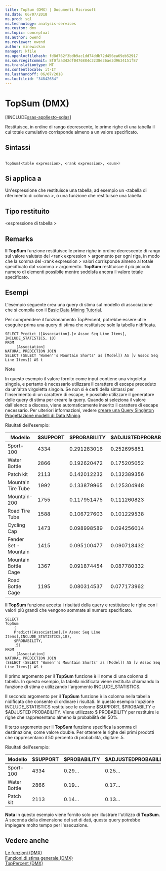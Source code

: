 ```yaml
---
title: TopSum (DMX) | Documenti Microsoft
ms.date: 06/07/2018
ms.prod: sql
ms.technology: analysis-services
ms.custom: dmx
ms.topic: conceptual
ms.author: owend
ms.reviewer: owend
author: minewiskan
manager: kfile
ms.openlocfilehash: fd8d762f3bdb9ac1dd74ddb72d456ea69eb52917
ms.sourcegitcommit: 8f0faa342df0476884c3238e36ae3d9634151f87
ms.translationtype: MT
ms.contentlocale: it-IT
ms.lasthandoff: 06/07/2018
ms.locfileid: "34842684"
---
```

# <a name="topsum-dmx"></a>TopSum (DMX)
[!INCLUDE[ssas-appliesto-sqlas](../includes/ssas-appliesto-sqlas.md)]

  Restituisce, in ordine di rango decrescente, le prime righe di una tabella il cui totale cumulativo corrisponde almeno a un valore specificato.  
  
## <a name="syntax"></a>Sintassi  
  
```  
  
TopSum(<table expression>, <rank expression>, <sum>)  
```  
  
## <a name="applies-to"></a>Si applica a  
 Un'espressione che restituisce una tabella, ad esempio un \<tabella di riferimento di colonna >, o una funzione che restituisce una tabella.  
  
## <a name="return-type"></a>Tipo restituito  
 \<espressione di tabella >  
  
## <a name="remarks"></a>Remarks  
 Il **TopSum** funzione restituisce le prime righe in ordine decrescente di rango sul valore valutato del \<rank expression > argomento per ogni riga, in modo che la somma del \<rank expression > valori corrisponde almeno al totale specificato dal \<somma > argomento. **TopSum** restituisce il più piccolo numero di elementi possibile mentre soddisfa ancora il valore totale specificato.  
  
## <a name="examples"></a>Esempi  
 L'esempio seguente crea una query di stima sul modello di associazione che si compila con il [Basic Data Mining Tutorial](http://msdn.microsoft.com/library/6602edb6-d160-43fb-83c8-9df5dddfeb9c).  
  
 Per comprendere il funzionamento TopPercent, potrebbe essere utile eseguire prima una query di stima che restituisce solo la tabella nidificata.  
  
```  
SELECT Predict ([Association].[v Assoc Seq Line Items], INCLUDE_STATISTICS, 10)  
FROM   
     [Association]  
NATURAL PREDICTION JOIN  
SELECT (SELECT 'Women''s Mountain Shorts' as [Model]) AS [v Assoc Seq Line Items]) AS t  
```  
  
> [!NOTE]  
>  In questo esempio il valore fornito come input contiene una virgoletta singola, e pertanto è necessario utilizzare il carattere di escape preceduto da un'altra virgoletta singola. Se non si è certi della sintassi per l'inserimento di un carattere di escape, è possibile utilizzare il generatore delle query di stima per creare la query. Quando si seleziona il valore dall'elenco a discesa, viene automaticamente inserito il carattere di escape necessario. Per ulteriori informazioni, vedere [creare una Query Singleton Progettazione modelli di Data Mining](../analysis-services/data-mining/create-a-singleton-query-in-the-data-mining-designer.md).  
  
 Risultati dell'esempio:  
  
|Modello|$SUPPORT|$PROBABILITY|$ADJUSTEDPROBABILITY|  
|-----------|--------------|------------------|--------------------------|  
|Sport-100|4334|0.291283016|0.252695851|  
|Water Bottle|2866|0.192620472|0.175205052|  
|Patch kit|2113|0.142012232|0.132389356|  
|Mountain Tire Tube|1992|0.133879965|0.125304948|  
|Mountain-200|1755|0.117951475|0.111260823|  
|Road Tire Tube|1588|0.106727603|0.101229538|  
|Cycling Cap|1473|0.098998589|0.094256014|  
|Fender Set - Mountain|1415|0.095100477|0.090718432|  
|Mountain Bottle Cage|1367|0.091874454|0.087780332|  
|Road Bottle Cage|1195|0.080314537|0.077173962|  
  
 Il **TopSum** funzione accetta i risultati della query e restituisce le righe con i valori più grandi che vengono sommate al numero specificato.  
  
```  
SELECT   
TopSum  
    (  
    Predict([Association].[v Assoc Seq Line Items],INCLUDE_STATISTICS,10),  
    $PROBABILITY,  
    .5)  
FROM   
     [Association]  
NATURAL PREDICTION JOIN  
(SELECT (SELECT 'Women''s Mountain Shorts' as [Model]) AS [v Assoc Seq Line Items]) AS t  
```  
  
 Il primo argomento per il **TopSum** funzione è il nome di una colonna di tabella. In questo esempio, la tabella nidificata viene restituita chiamando la funzione di stima e utilizzando l'argomento INCLUDE_STATISTICS.  
  
 Il secondo argomento per il **TopSum** funzione è la colonna nella tabella nidificata che consente di ordinare i risultati. In questo esempio l'opzione INCLUDE_STATISTICS restituisce le colonne $SUPPORT, $PROBABILTY e $ADJUSTED PROBABILITY. Viene utilizzato $ PROBABILITY per restituire le righe che rappresentano almeno la probabilità del 50%.  
  
 Il terzo argomento per il **TopSum** funzione specifica la somma di destinazione, come valore double. Per ottenere le righe dei primi prodotti che rappresentano il 50 percento di probabilità, digitare .5.  
  
 Risultati dell'esempio:  
  
|Modello|$SUPPORT|$PROBABILITY|$ADJUSTEDPROBABILITY|  
|-----------|--------------|------------------|--------------------------|  
|Sport-100|4334|0.29…|0.25…|  
|Water Bottle|2866|0.19…|0.17…|  
|Patch kit|2113|0.14…|0.13…|  
  
 **Nota** in questo esempio viene fornito solo per illustrare l'utilizzo di **TopSum**. A seconda della dimensione del set di dati, questa query potrebbe impiegare molto tempo per l'esecuzione.  
  
## <a name="see-also"></a>Vedere anche  
 [Le funzioni &#40;DMX&#41;](../dmx/functions-dmx.md)   
 [Funzioni di stima generale &#40;DMX&#41;](../dmx/general-prediction-functions-dmx.md)   
 [TopPercent &#40;DMX&#41;](../dmx/toppercent-dmx.md)  
  
  
